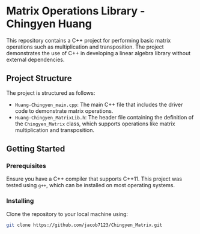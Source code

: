 # Matrix Operations Library - Chingyen Huang

This repository contains a C++ project for performing basic matrix operations such as multiplication and transposition. The project demonstrates the use of C++ in developing a linear algebra library without external dependencies.

## Project Structure

The project is structured as follows:

- `Huang-Chingyen_main.cpp`: The main C++ file that includes the driver code to demonstrate matrix operations.
- `Huang-Chingyen_MatrixLib.h`: The header file containing the definition of the `Chingyen_Matrix` class, which supports operations like matrix multiplication and transposition.

## Getting Started

### Prerequisites

Ensure you have a C++ compiler that supports C++11. This project was tested using `g++`, which can be installed on most operating systems.

### Installing

Clone the repository to your local machine using:

```bash
git clone https://github.com/jacob7123/Chingyen_Matrix.git
